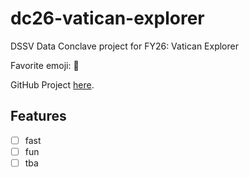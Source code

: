# dc26-vatican-explorer
DSSV Data Conclave project for FY26: Vatican Explorer

Favorite emoji: 🫠

GitHub Project [here](https://github.com/orgs/rcds-dssv/projects/8/views/4).


## Features 

- [ ] fast
- [ ] fun
- [ ] tba
